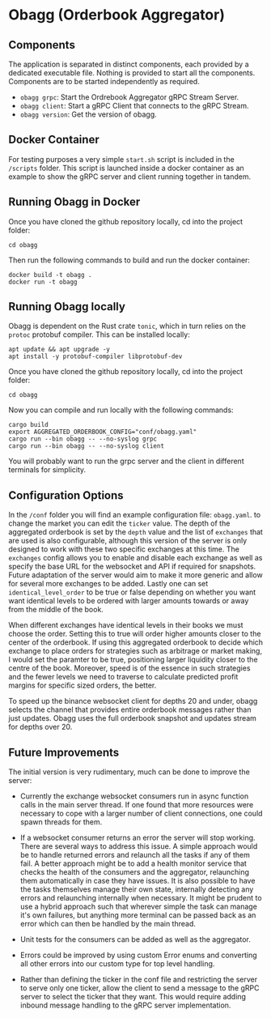 # Obagg (Orderbook Aggregator)

## Components

The application is separated in distinct components, each provided by a
dedicated executable file. Nothing is provided to start all the components.
Components are to be started independently as required.

- `obagg grpc`: Start the Ordrebook Aggregator gRPC Stream Server.
- `obagg client`: Start a gRPC Client that connects to the gRPC Stream.
- `obagg version`: Get the version of obagg.


## Docker Container

For testing purposes a very simple `start.sh` script is included in the
`/scripts` folder. This script is launched inside a docker container as an
example to show the gRPC server and client running together in tandem.

## Running Obagg in Docker

Once you have cloned the github repository locally, cd into the project folder:

```cd obagg```

Then run the following commands to build and run the docker container:

```
docker build -t obagg .
docker run -t obagg
```

## Running Obagg locally

Obagg is dependent on the Rust crate `tonic`, which in turn relies on the
`protoc` protobuf compiler. This can be installed locally:

```
apt update && apt upgrade -y
apt install -y protobuf-compiler libprotobuf-dev
```

Once you have cloned the github repository locally, cd into the project folder:

```cd obagg```

Now you can compile and run locally with the following commands:
```
cargo build
export AGGREGATED_ORDERBOOK_CONFIG="conf/obagg.yaml"
cargo run --bin obagg -- --no-syslog grpc
cargo run --bin obagg -- --no-syslog client
```

You will probably want to run the grpc server and the client in different
terminals for simplicity.


## Configuration Options

In the `/conf` folder you will find an example configuration file: `obagg.yaml`.
to change the market you can edit the `ticker` value. The depth of the
aggregated orderbook is set by the `depth` value and the list of `exchanges`
that are used is also configurable, although this version of the server is only
designed to work with these two specific exchanges at this time. The `exchanges`
config allows you to enable and disable each exchange as well as specify the
base URL for the websocket and API if required for snapshots. Future adaptation
of the server would aim to make it more generic and allow for several more
exchanges to be added. Lastly one can set `identical_level_order` to be true
or false depending on whether you want want identical levels to be ordered with
larger amounts towards or away from the middle of the book.

When different exchanges have identical levels in their books we must choose
the order. Setting this to true will order higher amounts closer to the center
of the orderbook. If using this aggregated orderbook to decide which exchange
to place orders for strategies such as arbitrage or market making, I would
set the paramter to be true, positioning larger liquidity closer to the centre
of the book. Moreover, speed is of the essence in such strategies and the fewer
levels we need to traverse to calculate predicted profit margins for specific
sized orders, the better.

To speed up the binance websocket client for depths 20 and under, obagg
selects the channel that provides entire orderbook messages rather than
just updates. Obagg uses the full orderbook snapshot and updates stream for
depths over 20.

## Future Improvements

The initial version is very rudimentary, much can be done to improve the server:

- Currently the exchange websocket consumers run in async function calls in the
main server thread. If one found that more resources were necessary to cope with
a larger number of client connections, one could spawn threads for them.

- If a websocket consumer returns an error the server will stop working. There
are several ways to address this issue. A simple approach would be to handle
returned errors and relaunch all the tasks if any of them fail. A better
approach might be to add a health monitor service that checks the health of the
consumers and the aggregator, relaunching them automatically in case they have
issues. It is also possible to have the tasks themselves manage their own state,
internally detecting any errors and relaunching internally when necessary. It
might be prudent to use a hybrid approach such that wherever simple the task
can manage it's own failures, but anything more terminal can be passed back as
an error which can then be handled by the main thread.

- Unit tests for the consumers can be added as well as the aggregator.

- Errors could be improved by using custom Error enums and converting all other
  errors into our custom type for top level handling.

- Rather than defining the ticker in the conf file and restricting the server
  to serve only one ticker, allow the client to send a message to the gRPC
  server to select the ticker that they want. This would require adding inbound 
  message handling to the gRPC server implementation.
